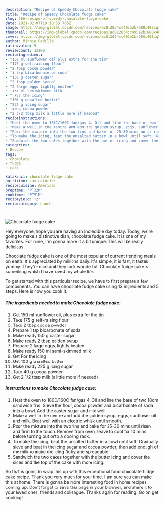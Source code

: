 ```yaml
---
description: "Recipe of Speedy Chocolate fudge cake"
title: "Recipe of Speedy Chocolate fudge cake"
slug: 389-recipe-of-speedy-chocolate-fudge-cake
date: 2021-02-07T19:18:53.765Z
image: https://img-global.cpcdn.com/recipes/ac812834cc495a2b/680x482cq70/chocolate-fudge-cake-recipe-main-photo.jpg
thumbnail: https://img-global.cpcdn.com/recipes/ac812834cc495a2b/680x482cq70/chocolate-fudge-cake-recipe-main-photo.jpg
cover: https://img-global.cpcdn.com/recipes/ac812834cc495a2b/680x482cq70/chocolate-fudge-cake-recipe-main-photo.jpg
author: Minnie Padilla
ratingvalue: 5
reviewcount: 13100
recipeingredient:
- "150 ml sunflower oil plus extra for the tin"
- "175 g selfraising flour"
- "2 tbsp cocoa powder"
- "1 tsp bicarbonate of soda"
- "150 g caster sugar"
- "2 tbsp golden syrup"
- "2 large eggs lightly beaten"
- "150 ml semiskimmed milk"
- " For the icing"
- "100 g unsalted butter"
- "225 g icing sugar"
- "40 g cocoa powder"
- "2 1/2 tbsp milk a little more if needed"
recipeinstructions:
- "Heat the oven to 180C/160C fan/gas 4. Oil and line the base of two 18cm sandwich tins. Sieve the flour, cocoa powder and bicarbonate of soda into a bowl. Add the caster sugar and mix well."
- "Make a well in the centre and add the golden syrup, eggs, sunflower oil and milk. Beat well with an electric whisk until smooth."
- "Pour the mixture into the two tins and bake for 25-30 mins until risen and firm to the touch. Remove from oven, leave to cool for 10 mins before turning out onto a cooling rack."
- "To make the icing, beat the unsalted butter in a bowl until soft. Gradually sieve and beat in the icing sugar and cocoa powder, then add enough of the milk to make the icing fluffy and spreadable."
- "Sandwich the two cakes together with the butter icing and cover the sides and the top of the cake with more icing."
categories:
- Recipe
tags:
- chocolate
- fudge
- cake

katakunci: chocolate fudge cake 
nutrition: 135 calories
recipecuisine: American
preptime: "PT32M"
cooktime: "PT51M"
recipeyield: "2"
recipecategory: Lunch

---
```



![Chocolate fudge cake](https://img-global.cpcdn.com/recipes/ac812834cc495a2b/680x482cq70/chocolate-fudge-cake-recipe-main-photo.jpg)

Hey everyone, hope you are having an incredible day today. Today, we're going to make a distinctive dish, chocolate fudge cake. It is one of my favorites. For mine, I'm gonna make it a bit unique. This will be really delicious.

Chocolate fudge cake is one of the most popular of current trending meals on earth. It's appreciated by millions daily. It's simple, it is fast, it tastes yummy. They're nice and they look wonderful. Chocolate fudge cake is something which I have loved my whole life.




To get started with this particular recipe, we have to first prepare a few components. You can have chocolate fudge cake using 13 ingredients and 5 steps. Here is how you cook it.

<!--inarticleads1-->

##### The ingredients needed to make Chocolate fudge cake:

1. Get 150 ml sunflower oil, plus extra for the tin
1. Take 175 g self-raising flour
1. Take 2 tbsp cocoa powder
1. Prepare 1 tsp bicarbonate of soda
1. Make ready 150 g caster sugar
1. Make ready 2 tbsp golden syrup
1. Prepare 2 large eggs, lightly beaten
1. Make ready 150 ml semi-skimmed milk
1. Get  For the icing
1. Get 100 g unsalted butter
1. Make ready 225 g icing sugar
1. Take 40 g cocoa powder
1. Get 2 1/2 tbsp milk (a little more if needed)




<!--inarticleads2-->

##### Instructions to make Chocolate fudge cake:

1. Heat the oven to 180C/160C fan/gas 4. Oil and line the base of two 18cm sandwich tins. Sieve the flour, cocoa powder and bicarbonate of soda into a bowl. Add the caster sugar and mix well.
1. Make a well in the centre and add the golden syrup, eggs, sunflower oil and milk. Beat well with an electric whisk until smooth.
1. Pour the mixture into the two tins and bake for 25-30 mins until risen and firm to the touch. Remove from oven, leave to cool for 10 mins before turning out onto a cooling rack.
1. To make the icing, beat the unsalted butter in a bowl until soft. Gradually sieve and beat in the icing sugar and cocoa powder, then add enough of the milk to make the icing fluffy and spreadable.
1. Sandwich the two cakes together with the butter icing and cover the sides and the top of the cake with more icing.




So that is going to wrap this up with this exceptional food chocolate fudge cake recipe. Thank you very much for your time. I am sure you can make this at home. There is gonna be more interesting food in home recipes coming up. Don't forget to save this page in your browser, and share it to your loved ones, friends and colleague. Thanks again for reading. Go on get cooking!
